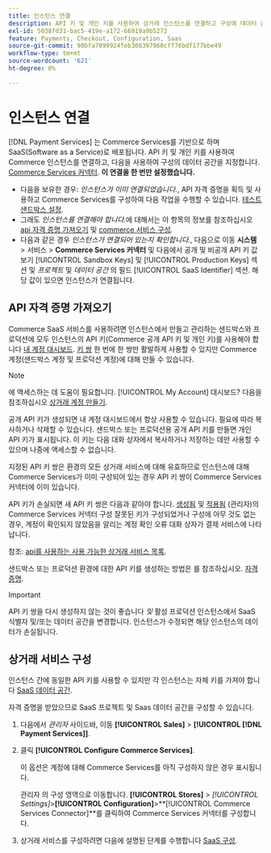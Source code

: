 ```yaml
---
title: 인스턴스 연결
description: API 키 및 개인 키를 사용하여 상거래 인스턴스를 연결하고 구성에 데이터 공간을 지정합니다.
exl-id: 5038fd31-bac5-419e-a172-66919a9b5272
feature: Payments, Checkout, Configuration, Saas
source-git-commit: 90bfa7099924feb308397960cff76bdf177bbe49
workflow-type: tm+mt
source-wordcount: '621'
ht-degree: 0%

---
```


# 인스턴스 연결

[!DNL Payment Services] 는 Commerce Services를 기반으로 하며 SaaS(Software as a Service)로 배포됩니다. API 키 및 개인 키를 사용하여 Commerce 인스턴스를 연결하고, 다음을 사용하여 구성의 데이터 공간을 지정합니다. [Commerce Services 커넥터](https://experienceleague.adobe.com/docs/commerce-merchant-services/user-guides/saas.html). **이 연결을 한 번만 설정했습니다.**

* 다음을 보유한 경우: *인스턴스가 이미 연결되었습니다.*, API 자격 증명을 획득 및 사용하고 Commerce Services를 구성하여 다음 작업을 수행할 수 있습니다. [테스트 샌드박스 설정](https://experienceleague.adobe.com/docs/commerce-merchant-services/payment-services/get-started/sandbox.html).
* 그래도 *인스턴스를 연결해야 합니다.*&#x200B;에 대해서는 이 항목의 정보를 참조하십시오 [api 자격 증명 가져오기](#obtain-api-credentials) 및 [commerce 서비스 구성](#configure-commerce-services).
* 다음과 같은 경우 *인스턴스가 연결되어 있는지 확인합니다.*, 다음으로 이동 **시스템** > 서비스 > **Commerce Services 커넥터** 및 다음에서 공개 및 비공개 API 키 값 보기 [!UICONTROL Sandbox Keys] 및 [!UICONTROL Production Keys] 섹션 및 *프로젝트* 및 *데이터 공간* 의 필드 [!UICONTROL SaaS Identifier] 섹션. 해당 값이 있으면 인스턴스가 연결됩니다.

## API 자격 증명 가져오기

Commerce SaaS 서비스를 사용하려면 인스턴스에서 만들고 관리하는 샌드박스와 프로덕션에 모두 인스턴스의 API 키(Commerce 공개 API 키 및 개인 키)를 사용해야 합니다 [내 계정 대시보드](https://account.magento.com/customer/account/login). [키 쌍](https://docs.magento.com/user-guide/configuration/services/saas.html) 한 번에 한 쌍만 활발하게 사용할 수 있지만 Commerce 계정(샌드박스 계정 및 프로덕션 계정)에 대해 만들 수 있습니다.

>[!NOTE]
>
>에 액세스하는 데 도움이 필요합니다. [!UICONTROL My Account] 대시보드? 다음을 참조하십시오 [상거래 계정 만들기](https://docs.magento.com/user-guide/magento/magento-account-create.html).

공개 API 키가 생성되면 내 계정 대시보드에서 항상 사용할 수 있습니다. 필요에 따라 복사하거나 삭제할 수 있습니다. 샌드박스 또는 프로덕션용 공개 API 키를 만들면 개인 API 키가 표시됩니다. 이 키는 다음 대화 상자에서 복사하거나 저장하는 데만 사용할 수 있으며 나중에 액세스할 수 없습니다.

지정된 API 키 쌍은 환경의 모든 상거래 서비스에 대해 유효하므로 인스턴스에 대해 Commerce Services가 이미 구성되어 있는 경우 API 키 쌍이 Commerce Services 커넥터에 이미 있습니다.

API 키가 손실되면 새 API 키 쌍은 다음과 같아야 합니다. [생성됨](https://experienceleague.adobe.com/docs/commerce-merchant-services/payment-services/get-started/connect.html#generate-an-api-key-and-private-key) 및 [적용됨](https://experienceleague.adobe.com/docs/commerce-merchant-services/payment-services/get-started/connect.html#configure-saas-project) (관리자)의 Commerce Services 커넥터 구성 잘못된 키가 구성되었거나 구성에 아무 것도 없는 경우, 계정이 확인되지 않았음을 알리는 계정 확인 오류 대화 상자가 결제 서비스에 나타납니다.

참조: [api를 사용하는 사용 가능한 상거래 서비스 목록](https://docs.magento.com/user-guide/system/saas.html#available-services).

샌드박스 또는 프로덕션 환경에 대한 API 키를 생성하는 방법은 를 참조하십시오. [자격 증명](https://experienceleague.adobe.com/docs/commerce-merchant-services/user-guides/saas.html#apikey).

>[!IMPORTANT]
>API 키 쌍을 다시 생성하지 않는 것이 좋습니다 *및* 활성 프로덕션 인스턴스에서 SaaS 식별자 및/또는 데이터 공간을 변경합니다. 인스턴스가 수정되면 해당 인스턴스의 데이터가 손실됩니다.

## 상거래 서비스 구성

인스턴스 간에 동일한 API 키를 사용할 수 있지만 각 인스턴스는 자체 키를 가져야 합니다 [SaaS 데이터 공간](https://experienceleague.adobe.com/docs/commerce-merchant-services/user-guides/saas.html#saasenv).

자격 증명을 받았으므로 SaaS 프로젝트 및 Saas 데이터 공간을 구성할 수 있습니다.

1. 다음에서 _관리자_ 사이드바, 이동 **[!UICONTROL Sales]** > **[!UICONTROL [!DNL Payment Services]]**.
1. 클릭 **[!UICONTROL Configure Commerce Services]**.

   이 옵션은 계정에 대해 Commerce Services를 아직 구성하지 않은 경우 표시됩니다.

   관리자 의 구성 영역으로 이동합니다. **[!UICONTROL Stores]** > _[!UICONTROL Settings]_>**[!UICONTROL Configuration]**>**[!UICONTROL Commerce Services Connector]**를 클릭하여 Commerce Services 커넥터를 구성합니다.

1. 상거래 서비스를 구성하려면 다음에 설명된 단계를 수행합니다 [SaaS 구성](https://experienceleague.adobe.com/docs/commerce-merchant-services/user-guides/integration-services/saas.html#saasenv).
